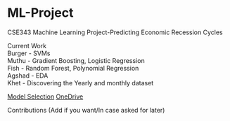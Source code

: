 # ML-Project
CSE343 Machine Learning Project-Predicting Economic Recession Cycles

Current Work <br />
Burger - SVMs <br />
Muthu - Gradient Boosting, Logistic Regression <br />
Fish - Random Forest, Polynomial Regression <br />
Agshad - EDA <br />
Khet - Discovering the Yearly and monthly dataset


[Model Selection](https://docs.google.com/document/d/1nVPZF-dDvpgHDUqqfB6gaJ5IhQfPkAUS5zPR5Rc0_cw/edit) 
[OneDrive](https://onedrive.live.com/?authkey=%21AB4KKnQSMNPJ650&id=FAB03F2DDC0B2BFA%2115841&cid=FAB03F2DDC0B2BFA)

Contributions (Add if you want/In case asked for later)

